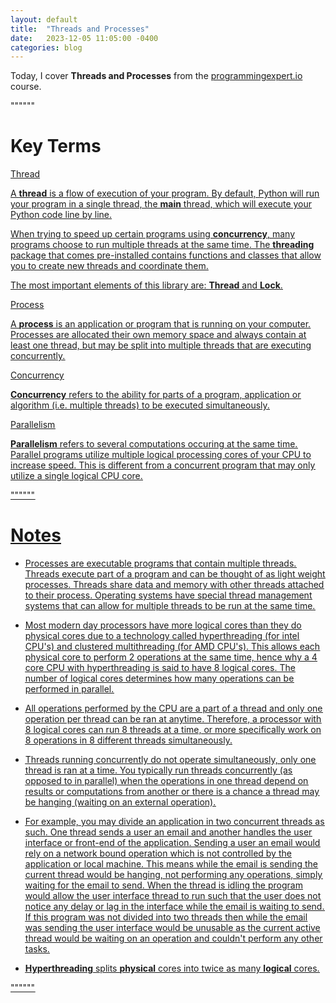 ```yaml
---
layout: default
title:  "Threads and Processes"
date:   2023-12-05 11:05:00 -0400
categories: blog
---
```


Today, I cover __Threads and Processes__ from the [programmingexpert.io][course-site] course.

""""""

# Key Terms

<u>Thread<u>

A __thread__ is a flow of execution of your program. By default, Python will run your program in a single thread, the __main__ thread, which will execute your Python code line by line.

When trying to speed up certain programs using __concurrency__, many programs choose to run multiple threads at the same time. The __threading__ package that comes pre-installed contains functions and classes that allow you to create new threads and coordinate them.

The most important elements of this library are: __Thread__ and __Lock__.

<u>Process<u>

A __process__ is an application or program that is running on your computer. Processes are allocated their own memory space and always contain at least one thread, but may be split into multiple threads that are executing concurrently.

<u>Concurrency<u>

__Concurrency__ refers to the ability for parts of a program, application or algorithm (i.e. multiple threads) to be executed simultaneously.

<u>Parallelism<u>

__Parallelism__ refers to several computations occuring at the same time. Parallel programs utilize multiple logical processing cores of your CPU to increase speed. This is different from a concurrent program that may only utilize a single logical CPU core.

""""""

# Notes

- Processes are executable programs that contain multiple threads. Threads execute part of a program and can be thought of as light weight processes. Threads share data and memory with other threads attached to their process. Operating systems have special thread management systems that can allow for multiple threads to be run at the same time.

- Most modern day processors have more logical cores than they do physical cores due to a technology called hyperthreading (for intel CPU's) and clustered multithreading (for AMD CPU's). This allows each physical core to perform 2 operations at the same time, hence why a 4 core CPU with hyperthreading is said to have 8 logical cores. The number of logical cores determines how many operations can be performed in parallel.

- All operations performed by the CPU are a part of a thread and only one operation per thread can be ran at anytime. Therefore, a processor with 8 logical cores can run 8 threads at a time, or more specifically work on 8 operations in 8 different threads simultaneously.

- Threads running concurrently do not operate simultaneously, only one thread is ran at a time. You typically run threads concurrently (as opposed to in parallel) when the operations in one thread depend on results or computations from another or there is a chance a thread may be hanging (waiting on an external operation).

- For example, you may divide an application in two concurrent threads as such. One thread sends a user an email and another handles the user interface or front-end of the application. Sending a user an email would rely on a network bound operation which is not controlled by the application or local machine. This means while the email is sending the current thread would be hanging, not performing any operations, simply waiting for the email to send. When the thread is idling the program would allow the user interface thread to run such that the user does not notice any delay or lag in the interface while the email is waiting to send. If this program was not divided into two threads then while the email was sending the user interface would be unusable as the current active thread would be waiting on an operation and couldn't perform any other tasks.

- __Hyperthreading__ splits __physical__ cores into twice as many __logical__ cores.

""""""

[course-site]: https://www.programmingexpert.io/index